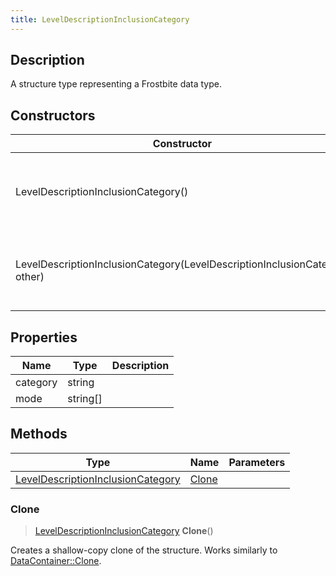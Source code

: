 ```yaml
---
title: LevelDescriptionInclusionCategory
---
```

## Description

A structure type representing a Frostbite data type.

## Constructors

| Constructor                                                                | Description                                              |
| -------------------------------------------------------------------------- | -------------------------------------------------------- |
| LevelDescriptionInclusionCategory()                                        | Create a new instance of this structure type.            |
| LevelDescriptionInclusionCategory(LevelDescriptionInclusionCategory other) | Create a reference copy of a structure of the same type. |

## Properties

| Name     | Type       | Description |
| -------- | ---------- | ----------- |
| category | string     |             |
| mode     | string\[\] |             |

## Methods

| Type                                                                   | Name            | Parameters |
| ---------------------------------------------------------------------- | --------------- | ---------- |
| [LevelDescriptionInclusionCategory](LevelDescriptionInclusionCategory) | [Clone](#clone) |            |

### Clone

> [LevelDescriptionInclusionCategory](LevelDescriptionInclusionCategory) **Clone**()

Creates a shallow-copy clone of the structure. Works similarly to [DataContainer::Clone](/vext/ref/shared/class/datacontainer#clone).

